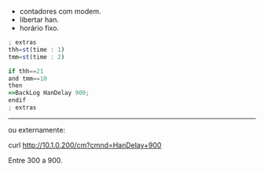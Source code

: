 - contadores com modem.
- libertar han.
- horário fixo.


```js
; extras
thh=st(time : 1)
tmm=st(time : 2)

if thh==21
and tmm==10
then
=>BackLog HanDelay 900;
endif
; extras
```
---

ou externamente:

curl http://10.1.0.200/cm?cmnd=HanDelay+900

Entre 300 a 900.
